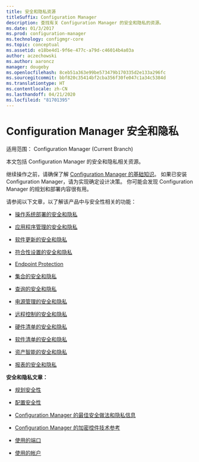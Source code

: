 ```yaml
---
title: 安全和隐私资源
titleSuffix: Configuration Manager
description: 查找有关 Configuration Manager 的安全和隐私的资源。
ms.date: 01/3/2017
ms.prod: configuration-manager
ms.technology: configmgr-core
ms.topic: conceptual
ms.assetid: e18be4d1-9f6e-477c-a79d-c46014b4a03a
author: aczechowski
ms.author: aaroncz
manager: dougeby
ms.openlocfilehash: 8ceb51a363e99be573479b170335d2e133a296fc
ms.sourcegitcommit: bbf820c35414bf2cba356f30fe047c1a34c5384d
ms.translationtype: HT
ms.contentlocale: zh-CN
ms.lasthandoff: 04/21/2020
ms.locfileid: "81701395"
---
```

# <a name="security-and-privacy-for-configuration-manager"></a>Configuration Manager 安全和隐私

适用范围：  Configuration Manager (Current Branch)

本文包括 Configuration Manager 的安全和隐私相关资源。  

 继续操作之前，请确保了解 [Configuration Manager 的基础知识](../../../core/understand/fundamentals.md)。 如果已安装 Configuration Manager，请为实现确定设计决策。 你可能会发现 Configuration Manager 的规划和部署内容很有用。  

 请参阅以下文章，以了解该产品中与安全性相关的功能：  

-   [操作系统部署的安全和隐私](../../../osd/plan-design/security-and-privacy-for-operating-system-deployment.md)  

-   [应用程序管理的安全和隐私](../../../apps/plan-design/security-and-privacy-for-application-management.md)  

-   [软件更新的安全和隐私](../../../sum/plan-design/security-and-privacy-for-software-updates.md)  

-   [符合性设置的安全和隐私](../../../compliance/plan-design/security-and-privacy-for-compliance-settings.md)  

-   [Endpoint Protection](../../../protect/deploy-use/endpoint-protection.md)  

-   [集合的安全和隐私](../../../core/clients/manage/collections/security-and-privacy-for-collections.md)  

-   [查询的安全和隐私](../../../core/servers/manage/security-and-privacy-for-queries.md)  

-   [电源管理的安全和隐私](../../../core/clients/manage/power/security-and-privacy-for-power-management.md)  

-   [远程控制的安全和隐私](../../../core/clients/manage/remote-control/security-and-privacy-for-remote-control.md)  

-   [硬件清单的安全和隐私](../../../core/clients/manage/inventory/security-and-privacy-for-hardware-inventory.md)  

-   [软件清单的安全和隐私](../../../core/clients/manage/inventory/security-and-privacy-for-software-inventory.md)  

-   [资产智能的安全和隐私](../../../core/clients/manage/asset-intelligence/security-and-privacy-for-asset-intelligence.md)  

-   [报表的安全和隐私](../../../core/servers/manage/planning-for-reporting.md#security-and-privacy)  



 **安全和隐私文章：**  

-   [规划安全性](../../../core/plan-design/security/plan-for-security.md)  

-   [配置安全性](../../../core/plan-design/security/configure-security.md)  


-   [Configuration Manager 的最佳安全做法和隐私信息](../../../core/plan-design/security/security-best-practices-and-privacy-information.md)  

-   [Configuration Manager 的加密控件技术参考](cryptographic-controls-technical-reference.md)  

-   [使用的端口](../../../core/plan-design/hierarchy/ports.md)  

-   [使用的帐户](../../../core/plan-design/hierarchy/accounts.md)  
